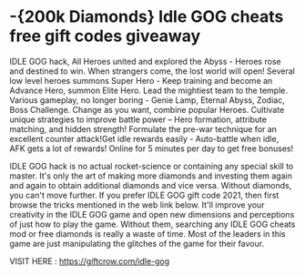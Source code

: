 # -{200k Diamonds} Idle GOG cheats free gift codes giveaway

IDLE GOG hack, All Heroes united and explored the Abyss - Heroes rose and destined to win. When strangers come, the lost world will open! Several low level heroes summons Super Hero - Keep training and become an Advance Hero, summon Elite Hero. Lead the mightiest team to the temple.  Various gameplay, no longer boring - Genie Lamp, Eternal Abyss, Zodiac, Boss Challenge. Change as you want, combine popular Heroes. Cultivate unique strategies to improve battle power – Hero formation, attribute matching, and hidden strength! Formulate the pre-war technique for an excellent counter attack!Get idle rewards easily - Auto-battle when idle, AFK gets a lot of rewards! Online for 5 minutes per day to get free bonuses!
 
 
IDLE GOG hack is no actual rocket-science or containing any special skill to master. It's only the art of making more diamonds and investing them again and again to obtain additional diamonds and vice versa. Without diamonds, you can't move further. If you prefer IDLE GOG gift code 2021, then first browse the tricks mentioned in the web link below. It'll improve your creativity in the IDLE GOG game and open new dimensions and perceptions of just how to play the game. Without them, searching any IDLE GOG cheats mod or free diamonds is really a waste of time. Most of the leaders in this game are just manipulating the glitches of the game for their favour.


VISIT HERE : https://giftcrow.com/idle-gog
